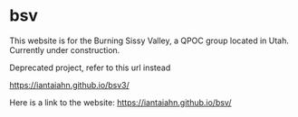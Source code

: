 # bsv
This website is for the Burning Sissy Valley, a QPOC group located in Utah.
Currently under construction.

Deprecated project, refer to this url instead

https://iantaiahn.github.io/bsv3/

Here is a link to the website: https://iantaiahn.github.io/bsv/
